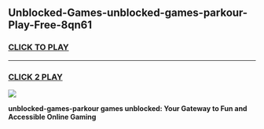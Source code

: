 
## Unblocked-Games-unblocked-games-parkour-Play-Free-8qn61
<h3>
<a href="https://premium76.site?title=unblocked-games-parkour&ref=18A">CLICK TO PLAY</a></h3>
<hr>

<h3>
<a href="https://premium76.site?title=unblocked-games-parkour&ref=18A">CLICK 2 PLAY</a>
  
</h3>

<a href="https://premium76.site?title=unblocked-games-parkour&ref=18A"><img src="https://clearcache.store/games.png"></a>


**unblocked-games-parkour games unblocked: Your Gateway to Fun and Accessible Online Gaming**
